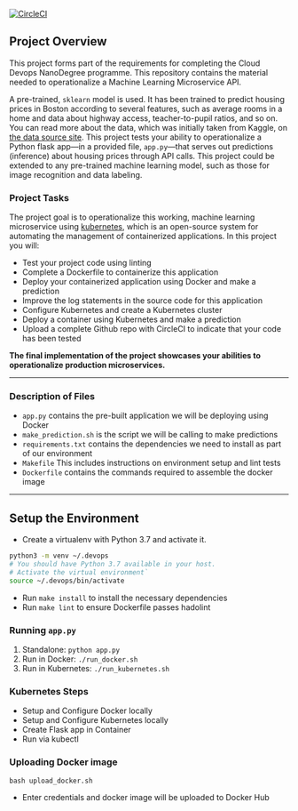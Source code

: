 [![CircleCI](https://dl.circleci.com/status-badge/img/gh/McphylT/UdacityProj4/tree/main.svg?style=svg)](https://dl.circleci.com/status-badge/redirect/gh/McphylT/UdacityProj4/tree/main)

## Project Overview

This project forms part of the requirements for completing the Cloud Devops NanoDegree programme.
This repository contains the material needed to operationalize a Machine Learning Microservice API. 

A pre-trained, `sklearn` model is used. It has been trained to predict housing prices in Boston according to several features, such as average rooms in a home and data about highway access, teacher-to-pupil ratios, and so on. You can read more about the data, which was initially taken from Kaggle, on [the data source site](https://www.kaggle.com/c/boston-housing). This project tests your ability to operationalize a Python flask app—in a provided file, `app.py`—that serves out predictions (inference) about housing prices through API calls. This project could be extended to any pre-trained machine learning model, such as those for image recognition and data labeling.

### Project Tasks

The project goal is to operationalize this working, machine learning microservice using [kubernetes](https://kubernetes.io/), which is an open-source system for automating the management of containerized applications. In this project you will:
* Test your project code using linting
* Complete a Dockerfile to containerize this application
* Deploy your containerized application using Docker and make a prediction
* Improve the log statements in the source code for this application
* Configure Kubernetes and create a Kubernetes cluster
* Deploy a container using Kubernetes and make a prediction
* Upload a complete Github repo with CircleCI to indicate that your code has been tested


**The final implementation of the project showcases your abilities to operationalize production microservices.**

---

### Description of Files
* `app.py` contains the pre-built application we will be deploying using Docker
* `make_prediction.sh` is the script we will be calling to make predictions
* `requirements.txt` contains the dependencies we need to install as part of our environment
* `Makefile` This includes instructions on environment setup and lint tests
* `Dockerfile` contains the commands required to assemble the docker image


---

## Setup the Environment

* Create a virtualenv with Python 3.7 and activate it. 
```bash
python3 -m venv ~/.devops
# You should have Python 3.7 available in your host. 
# Activate the virtual environment`
source ~/.devops/bin/activate
```
* Run `make install` to install the necessary dependencies
* Run `make lint` to ensure Dockerfile passes hadolint

### Running `app.py`

1. Standalone:  `python app.py`
2. Run in Docker:  `./run_docker.sh`
3. Run in Kubernetes:  `./run_kubernetes.sh`

### Kubernetes Steps

* Setup and Configure Docker locally
* Setup and Configure Kubernetes locally
* Create Flask app in Container
* Run via kubectl

### Uploading Docker image

`bash upload_docker.sh`
* Enter credentials and docker image will be uploaded to Docker Hub
